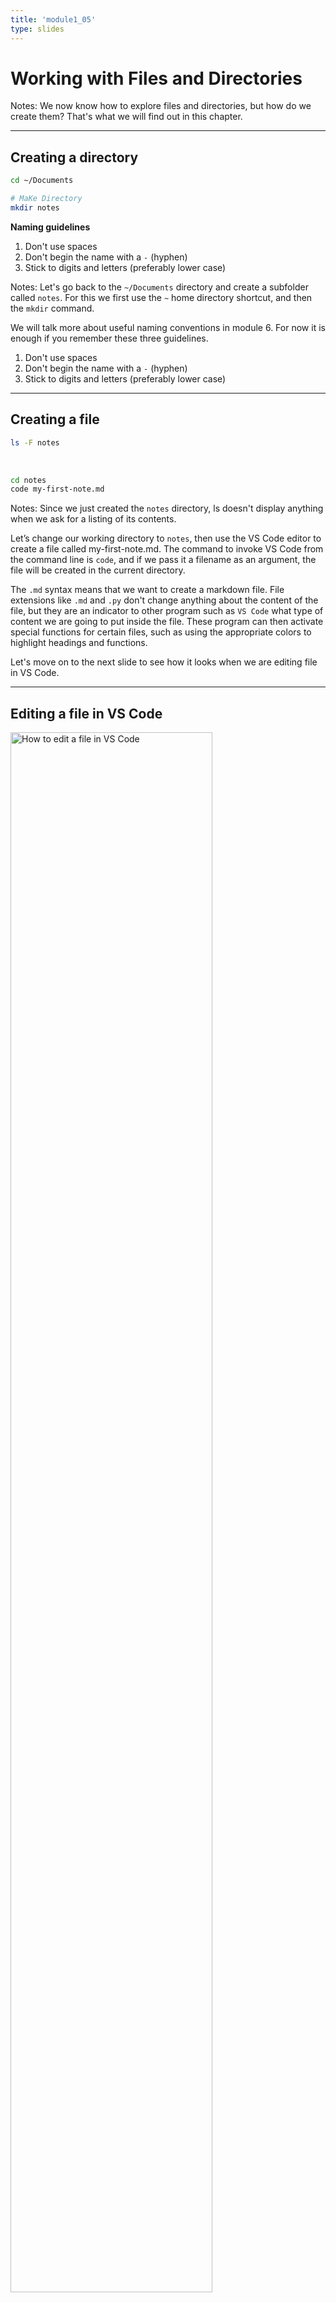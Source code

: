 ```yaml
---
title: 'module1_05'
type: slides
---
```


# Working with Files and Directories

Notes:
We now know how to explore files and directories, but how do we create them? 
That's what we will find out in this chapter.

---

## Creating a directory

```sh
cd ~/Documents

# MaKe Directory
mkdir notes
```

**Naming guidelines**

1. Don't use spaces
2. Don't begin the name with a `-` (hyphen)
3. Stick to digits and letters (preferably lower case)

Notes:
Let's go back to the `~/Documents` directory and create a subfolder called `notes`.
For this we first use the `~` home  directory shortcut,
and then the `mkdir` command.

We will talk more about useful naming conventions in module 6.
For now it is enough if you remember these three guidelines.

1. Don't use spaces
2. Don't begin the name with a `-` (hyphen)
3. Stick to digits and letters (preferably lower case)

---

## Creating a file

```sh
ls -F notes
```

<br>

```sh
cd notes
code my-first-note.md
```

Notes:
Since we just created the `notes` directory,
ls doesn't display anything when we ask for a listing of its contents.

Let’s change our working directory to `notes`,
then use the VS Code editor to create a file called my-first-note.md.
The command to invoke VS Code from the command line is `code`,
and if we pass it a filename as an argument,
the file will be created in the current directory.

The `.md` syntax means that we want to create a markdown file.
File extensions like `.md` and `.py` don't change anything about the content of the file,
but they are an indicator to other program such as `VS Code` what type of content
we are going to put inside the file.
These program can then activate special functions for certain files,
such as using the appropriate colors to highlight headings and functions.

Let's move on to the next slide to see how it looks when we are editing file in VS Code.

---

## Editing a file in VS Code

<img src='/module2/edit-file-vscode.png' width="80%" alt="How to edit a file in VS Code"/>

Notes:
This is what it looks like to edit a text file in VS Code.
You will see that there is a small white circle next to the file name.
This is an indication that the file is not saved yet.

When we are done adding our edits,
we can hit `Ctrl` + `s` to save the file,
which will make the white circle disappear.
After saving the file,
you can optionally close VS Code before returning to the terminal.

We are only using VS Code as a simple text editor here,
but it is worth knowing that you can use use it as a powerful editor for code as well.

---

## Viewing the content of a file in the terminal

```sh
ls
```

```out
my-first-note.md
```

<br>

```sh
head my-first-note.md
```

```out
These are the first
few lines of content
in the file.
```

Notes:
If we now type `ls` we will see the name of the file we just created in VS Code.
To see the content of the file,
we can use the `head` command.
`head` show the first few lines of a file
(just as when we use `df.head()` in pandas),
and optionally takes an argument for how many lines to show:
`head -n 10` (the default is five).

`head` works with all plain text files,
such as code and markdown files,
but not with binary files
such as word documents, spreadsheets, or images.
To see the last few lines,
you can use `tail` instead of `head`.

---

## Moving files and directories

```sh
mv my-first-note.md ..
ls ..
```

```out
Downloads/    Music/        my-first-note.md
Documents/    todo.txt
Pictures/     my_program*
```

<br>

```sh
mv ../my-fist-note.md .
ls
```

```out
my-fist-note.md
```

Notes:
To **m**o**v**e a file around,
we can use the `mv` command.
For example,
to move the text file we just created to the parent directory,
we would type `mv my-first-note.md ..`.
This moves it to the parent directory,
and keeps the name the same as we can see if we do `ls ..`

If we want to move the file back to the current directory,
we can use the `.` shortcut: `mv ../my-fist-note.md .`

---

## Renaming a file

```sh
mv my-fist-note.md note_2022-06-20.md
ls
```

```out
note_2022-06-20.md
```

<br>

```sh
mv -v notte_2022-06-20.md note_2022-06-20.md
```

```out
renamed 'notte_2022-06-20.md' -> 'note_2022-06-20.md'
```

Notes:
Renaming a file can be thought of as moving it to a new filename
either in the same or a different directory.
This might initially seem a bit different from a graphical file browser,
where renaming and moving are two distinct functions,
but the underlying operation is actually the same.

To give our file a more descriptive name that includes the date we created this file,
we would type `mv my-fist-note.md notte_2022-06-20.md`.
We intentionally made a typo here,
let's fix it while showing off the functionality of the `-v` (verbose) option,
which prints what was moved/renamed so that it is easier to keep track of
`renamed 'notte_2022-06-20.md' -> 'note_2022-06-20.md'`.

We must be careful when specifying the destination
because `mv` will overwrite existing files without warning.
The option `-i` ("interactive") makes `mv` ask us for confirmation before overwriting,.
`mv` also works on directories where it renames the directory without changing its contents.

---

## Copying files and directories

```sh
# Copy the file to the parent directory
cp note_2022-06-20.md ..
```

<br>

```sh
# Create a backup copy in the same directory
cp note_2022-06-20.md note_2022-06-20.md.bkp
ls
```

```out
note_2022-06-20.md
note_2022-06-20.md.bkp
```

Notes:
The `cp` command create a **c**o**p**y of a file.
Just as with `mv`,
we optionally rename the file as we are copying it.

Here we first copy the note we created to the parent directory and then
show how we could use `cp` to create a backup of our file in the same directory.
Remember that the file extension does not change the content of the file,
so this is just a visual indicator to us for what type of file this is.

If we ever wanted to copy a directory,
we would have to specify the `-r` flag,
which indicates that we want to copy the directory recursively,
i.e. also making a copy of all the directory contents.

---

## Deleting files and directories

```sh
rm note_2022-06-20.md.bkp
ls
```

```out
note_2022-06-20.md
```

<br>

```sh
rm -iv ../note_2022-06-20.md
```

```out
rm: remove regular file '../note_2022-06-20.md'? y
removed '../note_2022-06-20.md'
```

Notes:
Let's clean things up by removing our backup copy that we just created.
The `rm` commands allows us to **r**e**m**ove files and folders.
In this case we would type `rm note_2022-06-20.md.bkp`.

Deleting is forever: unlike most graphical file browsers,
the Unix shell doesn't have a trash bin that we can recover deleted files from.
Just as with `mv`, we can use the `-i` and `-v` to make `rm` a bit more safe and informative.
Let's use these flags when removing the copy we placed in the parent directory
`rm -iv ../note_2022-06-20.md`.

And just as with `cp`, we would need to include the `-r` flag
to recursively remove a directory and all its contents.

---

## Wildcards

```sh
touch note_2022-06-20.md.bkp note_2022-07-02.md note_2022-07-02.md.bkp
ls *.bkp
```

```out
note_2022-06-20.md.bkp
note_2022-07-02.md.bkp
```

<br>

```sh
ls *07*
```

```out
note_2022-07-02.md
note_2022-07-02.md.bkp
```

Notes:
Wildcards (also called "globbing") simplifies targeting multiple files with similar names
in the same command.
The most commonly used wildcard is `*` (a single asterisk).
It matches zero or more characters,
so typing `ls *.md` list all of the markdown files in the current directory.

If we wanted to list all the files created in July (month 7),
we would need to type ls `ls *07*`,
which means that the filename can include anything before and after `07`.
If we would have left out the second `*` and type `ls *07`
we would not have seen any matches because there is not file that end in 07,
they all have some characters after.

Using wildcards is helpful when we want to delete, move, or copy files
with a predictable naming pattern.

---

# Let’s apply what we learned!

Notes: <br>
